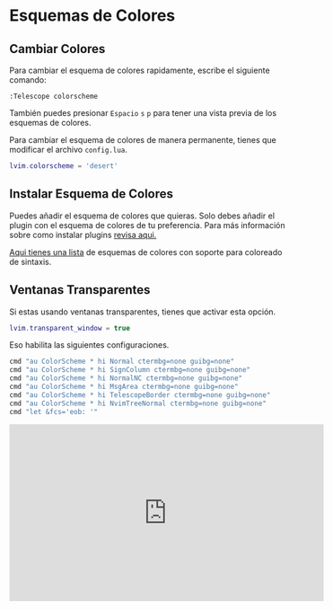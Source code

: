 # Esquemas de Colores

## Cambiar Colores

Para cambiar el esquema de colores rapidamente, escribe el siguiente comando:

```vim
:Telescope colorscheme
```

También puedes presionar  `Espacio` `s` `p` para tener una vista previa de los esquemas de colores.

Para cambiar el esquema de colores de manera permanente, tienes que modificar el archivo `config.lua`.

```lua
lvim.colorscheme = 'desert'
```

## Instalar Esquema de Colores

Puedes añadir el esquema de colores que quieras. Solo debes añadir el plugin con el esquema de colores de tu preferencia. Para más información sobre como instalar plugins [revisa aqui. ](../plugins/)

[Aqui tienes una lista](https://github.com/rockerBOO/awesome-neovim#colorscheme) de esquemas de colores con soporte para coloreado de sintaxis.

## Ventanas Transparentes

Si estas usando ventanas transparentes, tienes que activar esta opción.

```lua
lvim.transparent_window = true
```

Eso habilita las siguientes configuraciones.

```lua
cmd "au ColorScheme * hi Normal ctermbg=none guibg=none"
cmd "au ColorScheme * hi SignColumn ctermbg=none guibg=none"
cmd "au ColorScheme * hi NormalNC ctermbg=none guibg=none"
cmd "au ColorScheme * hi MsgArea ctermbg=none guibg=none"
cmd "au ColorScheme * hi TelescopeBorder ctermbg=none guibg=none"
cmd "au ColorScheme * hi NvimTreeNormal ctermbg=none guibg=none"
cmd "let &fcs='eob: '"
```
<iframe width="560" height="315" src="https://www.youtube.com/embed/OOr1qM17Lds" title="YouTube video player" frameborder="0" allow="accelerometer; autoplay; clipboard-write; encrypted-media; gyroscope; picture-in-picture" allowfullscreen="1"></iframe>
